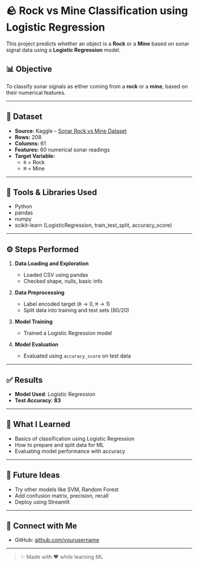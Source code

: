 # 🪨 Rock vs Mine Classification using Logistic Regression

This project predicts whether an object is a **Rock** or a **Mine** based on sonar signal data using a **Logistic Regression** model.

## 📊 Objective

To classify sonar signals as either coming from a **rock** or a **mine**, based on their numerical features.

---

## 📂 Dataset

- **Source**: Kaggle – [Sonar Rock vs Mine Dataset](https://www.kaggle.com/datasets/nehaprabhavalkar/sonar-data)
- **Rows:** 208  
- **Columns:** 61  
- **Features:** 60 numerical sonar readings  
- **Target Variable:**  
  - `R` = Rock  
  - `M` = Mine

---

## 🧪 Tools & Libraries Used

- Python  
- pandas  
- numpy  
- scikit-learn (LogisticRegression, train_test_split, accuracy_score)

---

## ⚙️ Steps Performed

1. **Data Loading and Exploration**
   - Loaded CSV using pandas
   - Checked shape, nulls, basic info

2. **Data Preprocessing**
   - Label encoded target (`R` → 0, `M` → 1)
   - Split data into training and test sets (80/20)

3. **Model Training**
   - Trained a Logistic Regression model

4. **Model Evaluation**
   - Evaluated using `accuracy_score` on test data

---

## ✅ Results

- **Model Used**: Logistic Regression  
- **Test Accuracy**: **83**

---

## 🧠 What I Learned

- Basics of classification using Logistic Regression  
- How to prepare and split data for ML  
- Evaluating model performance with accuracy

---




## 📌 Future Ideas

- Try other models like SVM, Random Forest  
- Add confusion matrix, precision, recall  
- Deploy using Streamlit

---

## 🤝 Connect with Me

- GitHub: [github.com/yourusername](https://github.com/Athar-cell)  


---

> ✨ Made with ❤️ while learning ML
